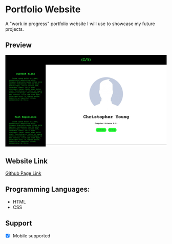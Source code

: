 # Portfolio Website
A "work in progress" portfolio website I will use to showcase my future projects.

## Preview
![Preview](/images/preview.png)

## Website Link
[Github Page Link](https://cyoung-sudo.github.io/portfolio-website/)

## Programming Languages:
* HTML
* CSS

## Support
- [x] Mobile supported
